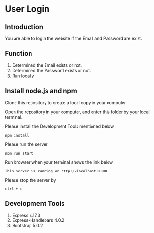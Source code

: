 <h1>User Login</h1>
<h2>Introduction</h2>  
<p>
  You are able to login the website if the Email and Password are exist.
</p>

<h2>
  Function
</h2>
<ol>
  <li>Determined the Email exists or not.</li>
  <li>Determined the Password exists or not.</li>
  <li>Run locally</li>
</ol>
<h2>
  Install node.js and npm

</h2>
<p>
  Clone this repository to create a local copy in your computer

</p>
<p>

  Open the repository in your computer, and enter this folder by your local terminal. 
</p>
<p>
  Please install the Development Tools mentioned below
</p>

  ````
  npm install
  ````
  
<p>
  Please run the server
</p>
  
  ````
  npm run start
  ````
<p>
  Run browser when your terminal shows the link below
</p>

  ````
  This server is running on http://localhost:3000
  
  ````
  
<p>
  Please stop the server by
</p>

  ````
  ctrl + c
  ````


<h2>
  Development Tools

</h2>
<ol>
  <li>Express 4.17.3</li>
  <li>Express-Handlebars 4.0.2</li>
  <li>Bootstrap 5.0.2</li>
</ol>